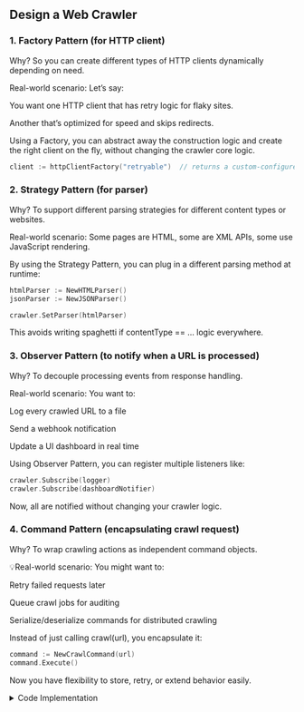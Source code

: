 ## Design a Web Crawler 

### 1. Factory Pattern (for HTTP client)
Why? So you can create different types of HTTP clients dynamically depending on need.

Real-world scenario:
Let’s say:

You want one HTTP client that has retry logic for flaky sites.

Another that’s optimized for speed and skips redirects.

Using a Factory, you can abstract away the construction logic and create the right client on the fly, without changing the crawler core logic.

```go
client := httpClientFactory("retryable")  // returns a custom-configured client
```

### 2. Strategy Pattern (for parser)
Why? To support different parsing strategies for different content types or websites.

Real-world scenario:
Some pages are HTML, some are XML APIs, some use JavaScript rendering.

By using the Strategy Pattern, you can plug in a different parsing method at runtime:

```go
htmlParser := NewHTMLParser()
jsonParser := NewJSONParser()

crawler.SetParser(htmlParser)
```
This avoids writing spaghetti if contentType == ... logic everywhere.

### 3. Observer Pattern (to notify when a URL is processed)
Why? To decouple processing events from response handling.

Real-world scenario:
You want to:

Log every crawled URL to a file

Send a webhook notification

Update a UI dashboard in real time

Using Observer Pattern, you can register multiple listeners like:

```go
crawler.Subscribe(logger)
crawler.Subscribe(dashboardNotifier)
```
Now, all are notified without changing your crawler logic.

### 4. Command Pattern (encapsulating crawl request)
Why? To wrap crawling actions as independent command objects.

💡Real-world scenario:
You might want to:

Retry failed requests later

Queue crawl jobs for auditing

Serialize/deserialize commands for distributed crawling

Instead of just calling crawl(url), you encapsulate it:

```go
command := NewCrawlCommand(url)
command.Execute()
```
Now you have flexibility to store, retry, or extend behavior easily.

<details>
<summary> Code Implementation</summary>  
```go

// web_crawler.go
package main

import (
	"fmt"
	"net/http"
	"net/url"
	"sync"
	"time"

	"golang.org/x/net/html"
)

// ----------- Singleton URL Queue (Thread-safe) ------------
type URLQueue struct {
	queue chan string
}

var (
	once     sync.Once
	singleQ *URLQueue
)

func GetURLQueue() *URLQueue {
	once.Do(func() {
		singleQ = &URLQueue{
			queue: make(chan string, 1000),
		}
	})
	return singleQ
}

func (q *URLQueue) Enqueue(url string) {
	q.queue <- url
}

func (q *URLQueue) Dequeue() string {
	return <-q.queue
}

// -------------- HTTP Client Factory ------------------
type HTTPClientFactory struct{}

func (f *HTTPClientFactory) CreateClient() *http.Client {
	return &http.Client{Timeout: 10 * time.Second}
}

// -------------- Parser Strategy Pattern --------------
type ParserStrategy interface {
	Parse(resp *http.Response) ([]string, error)
}

type HTMLLinkParser struct{}

func (p *HTMLLinkParser) Parse(resp *http.Response) ([]string, error) {
	links := []string{}
	tokens := html.NewTokenizer(resp.Body)
	for {
		tt := tokens.Next()
		if tt == html.ErrorToken {
			break
		}
		token := tokens.Token()
		if token.Type == html.StartTagToken && token.Data == "a" {
			for _, attr := range token.Attr {
				if attr.Key == "href" {
					absURL := resolveURL(resp.Request.URL.String(), attr.Val)
					if absURL != "" {
						links = append(links, absURL)
					}
				}
			}
		}
	}
	return links, nil
}

func resolveURL(base, ref string) string {
	b, err1 := url.Parse(base)
	r, err2 := url.Parse(ref)
	if err1 != nil || err2 != nil {
		return ""
	}
	return b.ResolveReference(r).String()
}

// -------------- Observer Pattern ------------------
type URLObserver interface {
	Notify(url string)
}

type LoggerObserver struct{}

func (l *LoggerObserver) Notify(url string) {
	fmt.Println("[Crawled]", url)
}

// -------------- Command Pattern ------------------
type CrawlCommand struct {
	url      string
	client   *http.Client
	parser   ParserStrategy
	observers []URLObserver
	rateLimiter <-chan time.Time
	visited  *sync.Map
	queue    *URLQueue
	wg       *sync.WaitGroup
}

func (cmd *CrawlCommand) Execute() {
	defer cmd.wg.Done()
	<-cmd.rateLimiter // politeness

	if _, seen := cmd.visited.LoadOrStore(cmd.url, true); seen {
		return
	}

	resp, err := cmd.client.Get(cmd.url)
	if err != nil {
		return
	}
	defer resp.Body.Close()

	links, err := cmd.parser.Parse(resp)
	if err != nil {
		return
	}

	for _, o := range cmd.observers {
		o.Notify(cmd.url)
	}

	for _, link := range links {
		cmd.wg.Add(1)
		go func(l string) {
			cmd.queue.Enqueue(l)
		}(link)
	}
}

// ------------------ Main Crawler Logic ------------------
func main() {
	startURL := "https://example.com"
	clientFactory := &HTTPClientFactory{}
	client := clientFactory.CreateClient()
	parser := &HTMLLinkParser{}
	logger := &LoggerObserver{}

	rateLimiter := time.Tick(500 * time.Millisecond) // politeness policy
	queue := GetURLQueue()
	queue.Enqueue(startURL)

	visited := &sync.Map{}
	var wg sync.WaitGroup

	for i := 0; i < 5; i++ {
		go func() {
			for {
				url := queue.Dequeue()
				cmd := &CrawlCommand{
					url: url,
					client: client,
					parser: parser,
					observers: []URLObserver{logger},
					rateLimiter: rateLimiter,
					visited: visited,
					queue: queue,
					wg: &wg,
				}
				wg.Add(1)
				cmd.Execute()
			}
		}()
	}

	wg.Wait()
}
```

</details>
